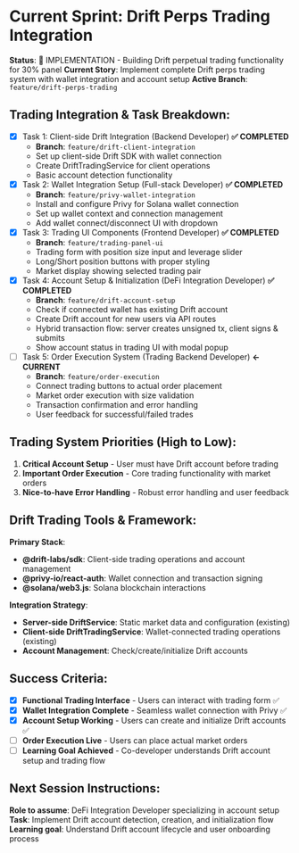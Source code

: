 # Current Sprint: Drift Perps Trading Integration

**Status**: 🚀 IMPLEMENTATION - Building Drift perpetual trading functionality for 30% panel
**Current Story**: Implement complete Drift perps trading system with wallet integration and account setup
**Active Branch**: `feature/drift-perps-trading`

## Trading Integration & Task Breakdown:
- [x] Task 1: Client-side Drift Integration (Backend Developer) **✅ COMPLETED**
  - **Branch**: `feature/drift-client-integration`
  - Set up client-side Drift SDK with wallet connection
  - Create DriftTradingService for client operations
  - Basic account detection functionality
- [x] Task 2: Wallet Integration Setup (Full-stack Developer) **✅ COMPLETED**
  - **Branch**: `feature/privy-wallet-integration`
  - Install and configure Privy for Solana wallet connection
  - Set up wallet context and connection management
  - Add wallet connect/disconnect UI with dropdown
- [x] Task 3: Trading UI Components (Frontend Developer) **✅ COMPLETED**
  - **Branch**: `feature/trading-panel-ui`
  - Trading form with position size input and leverage slider
  - Long/Short position buttons with proper styling
  - Market display showing selected trading pair
- [x] Task 4: Account Setup & Initialization (DeFi Integration Developer) **✅ COMPLETED**
  - **Branch**: `feature/drift-account-setup`
  - Check if connected wallet has existing Drift account
  - Create Drift account for new users via API routes
  - Hybrid transaction flow: server creates unsigned tx, client signs & submits
  - Show account status in trading UI with modal popup
- [ ] Task 5: Order Execution System (Trading Backend Developer) **← CURRENT**
  - **Branch**: `feature/order-execution`
  - Connect trading buttons to actual order placement
  - Market order execution with size validation
  - Transaction confirmation and error handling
  - User feedback for successful/failed trades

## Trading System Priorities (High to Low):
1. **Critical Account Setup** - User must have Drift account before trading
2. **Important Order Execution** - Core trading functionality with market orders
3. **Nice-to-have Error Handling** - Robust error handling and user feedback

## Drift Trading Tools & Framework:
**Primary Stack**:
- **@drift-labs/sdk**: Client-side trading operations and account management
- **@privy-io/react-auth**: Wallet connection and transaction signing
- **@solana/web3.js**: Solana blockchain interactions

**Integration Strategy**:
- **Server-side DriftService**: Static market data and configuration (existing)
- **Client-side DriftTradingService**: Wallet-connected trading operations (existing)
- **Account Management**: Check/create/initialize Drift accounts

## Success Criteria:
- [x] **Functional Trading Interface** - Users can interact with trading form ✅
- [x] **Wallet Integration Complete** - Seamless wallet connection with Privy ✅
- [x] **Account Setup Working** - Users can create and initialize Drift accounts ✅
- [ ] **Order Execution Live** - Users can place actual market orders
- [ ] **Learning Goal Achieved** - Co-developer understands Drift account setup and trading flow

## Next Session Instructions:
**Role to assume**: DeFi Integration Developer specializing in account setup
**Task**: Implement Drift account detection, creation, and initialization flow
**Learning goal**: Understand Drift account lifecycle and user onboarding process